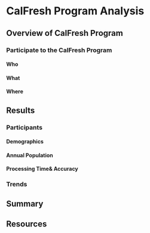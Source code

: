 # CalFresh Program Analysis
## Overview of CalFresh Program
### Participate to the CalFresh Program
#### Who
#### What
#### Where
## Results
### Participants
#### Demographics
#### Annual Population
#### Processing Time& Accuracy
### Trends
## Summary
## Resources
